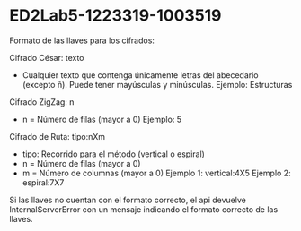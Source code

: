# ED2Lab5-1223319-1003519

Formato de las llaves para los cifrados:

Cifrado César: texto
- Cualquier texto que contenga únicamente letras del abecedario (excepto ñ). Puede tener mayúsculas y minúsculas.
Ejemplo: Estructuras

Cifrado ZigZag: n
- n = Número de filas (mayor a 0)
Ejemplo: 5

Cifrado de Ruta: tipo:nXm
- tipo: Recorrido para el método (vertical o espiral)
- n = Número de filas (mayor a 0)
- m = Número de columnas (mayor a 0)
Ejemplo 1: vertical:4X5
Ejemplo 2: espiral:7X7

Si las llaves no cuentan con el formato correcto, el api devuelve InternalServerError con un mensaje indicando el formato correcto de las llaves.

